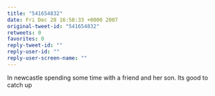 ```yaml
---
title: "541654832"
date: Fri Dec 28 16:58:33 +0000 2007
original-tweet-id: "541654832"
retweets: 0
favorites: 0
reply-tweet-id: ""
reply-user-id: ""
reply-user-screen-name: ""
---
```

In newcastle spending some time with a friend and her son. Its good to catch up
